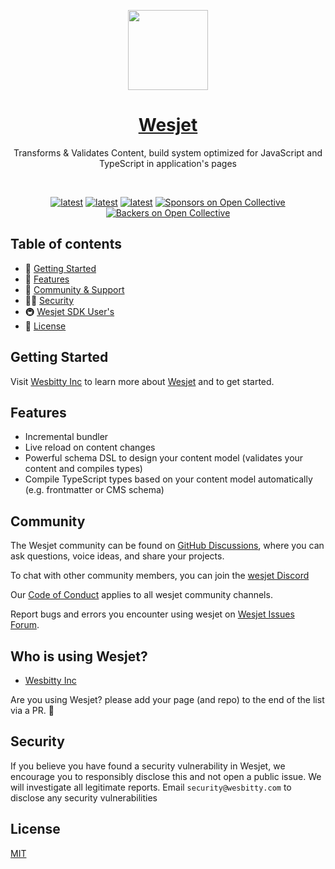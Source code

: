 <p align="center">
  <a href="https://nextjs.org">
    <picture>
      <source media="(prefers-color-scheme: dark)" srcset="https://res.cloudinary.com/wesbitty/image/upload/v1681349717/brand/logo.png">
      <img src="https://res.cloudinary.com/wesbitty/image/upload/v1681349717/brand/logo.png" height="128">
    </picture>
    <h1 align="center">Wesjet</h1>
  </a>
</p>


<p align="center">Transforms & Validates Content, build system optimized for JavaScript and TypeScript in application's pages</p>

<br/>

<p align="center">
 <a href="https://www.npmjs.com/wesjet" title="latest"><img alt="latest" src="https://img.shields.io/npm/v/wesjet/latest?style=for-the-badge&logo=wesjet&logoColor=ffffff&color=66BF3C" /></a>
 <a href="https://github.com/wesbitty/wesjet/blob/master/README.md" title="latest"><img alt="latest" src="https://img.shields.io/github/license/wesbitty/wesjet?style=for-the-badge&logo=wesjet&logoColor=ffffff&color=66BF3C" /></a>
  <a href="https://github.com/wesbitty/wesbitty/discussions/3" title="latest"><img alt="latest" src="https://img.shields.io/badge/community-join-4BC424.svg?style=for-the-badge&logo=Wesbitty&logoColor=ffffff&color=66BF3C" /></a>
<a href="#sponsors"><img src="https://opencollective.com/wesbitty/sponsors/badge.svg?style=for-the-badge&logo=Wesbitty&logoColor=ffffff&color=66BF3C" alt="Sponsors on Open Collective" /></a>
<a href="#backers"><img src="https://opencollective.com/wesbitty/backers/badge.svg?style=for-the-badge&logo=Wesbitty&logoColor=ffffff&color=66BF3C" alt="Backers on Open Collective" /></a>
</p>

## Table of contents

- 🚀 [Getting Started](#getting-started)
- 📒 [Features](#features)
- 👥 [Community & Support](#community)
- 👨‍💻 [Security](#security)
- 🚇 [Wesjet SDK User's](#who-is-using-wesjet)
- :memo: [License](#license)

## Getting Started

Visit [Wesbitty Inc](https://wesbitty.com/docs/wesjet/getting-started) to learn more about [Wesjet](https://github.com/wesbitty/wesjet) and to get started.

## Features

- Incremental bundler
- Live reload on content changes
- Powerful schema DSL to design your content model (validates your content and compiles types)
- Compile TypeScript types based on your content model automatically (e.g. frontmatter or CMS schema)

## Community

The Wesjet community can be found on [GitHub Discussions](https://github.com/wesbitty/wesbitty/discussions/3), where you can ask questions, voice ideas, and share your projects.

To chat with other community members, you can join the [wesjet Discord](https://discord.com)

Our [Code of Conduct](https://github.com/wesbitty/wesjet/master/blob/code_of_conduct.md) applies to all wesjet community channels.

Report bugs and errors you encounter using wesjet on [Wesjet Issues Forum](https://github.com/wesbitty/wesjet/issues).

## Who is using Wesjet?

- [Wesbitty Inc](https://wesbitty.com)

Are you using Wesjet? please add your page (and repo) to the end of the list via a PR. 🙏

## Security

If you believe you have found a security vulnerability in Wesjet, we encourage you to responsibly disclose this and not open a public issue. We will investigate all legitimate reports. Email `security@wesbitty.com` to disclose any security vulnerabilities

## License

[MIT](https://github.com/wesbitty/wesjet/blob/master/LICENSE)
